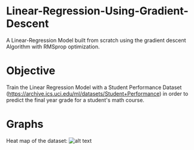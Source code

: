 # Linear-Regression-Using-Gradient-Descent
A Linear-Regression Model built from scratch using the gradient descent Algorithm with RMSprop optimization.

# Objective
Train the Linear Regression Model with a Student Performance Dataset (https://archive.ics.uci.edu/ml/datasets/Student+Performance) in order to predict the final year grade for a student's math course.

# Graphs
Heat map of the dataset: 
![alt text]()
